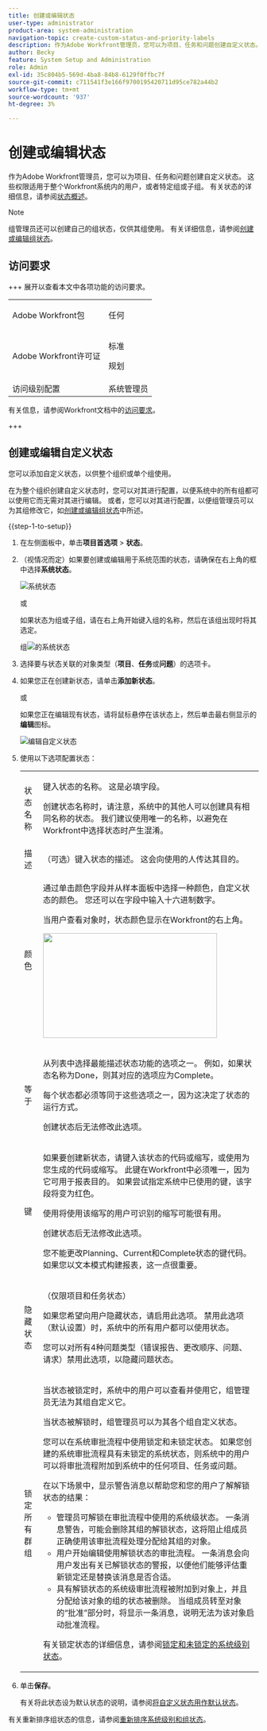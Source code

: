 ```yaml
---
title: 创建或编辑状态
user-type: administrator
product-area: system-administration
navigation-topic: create-custom-status-and-priority-labels
description: 作为Adobe Workfront管理员，您可以为项目、任务和问题创建自定义状态。
author: Becky
feature: System Setup and Administration
role: Admin
exl-id: 35c804b5-569d-4ba8-84b8-6129f0ffbc7f
source-git-commit: c711541f3e166f9700195420711d95ce782a44b2
workflow-type: tm+mt
source-wordcount: '937'
ht-degree: 3%

---
```


# 创建或编辑状态

<!-- Audited: 1/2024 -->

<!--DON'T DELETE, DRAFT OR HIDE THIS ARTICLE. IT IS LINKED TO THE PRODUCT THROUGH CONTEXT SENSITIVE HELP LINKS.-->

作为Adobe Workfront管理员，您可以为项目、任务和问题创建自定义状态。 这些权限适用于整个Workfront系统内的用户，或者特定组或子组。 有关状态的详细信息，请参阅[状态概述](../../../administration-and-setup/customize-workfront/creating-custom-status-and-priority-labels/statuses-overview.md)。

>[!NOTE]
>
>组管理员还可以创建自己的组状态，仅供其组使用。 有关详细信息，请参阅[创建或编辑组状态](../../../administration-and-setup/manage-groups/manage-group-statuses/create-or-edit-a-group-status.md)。

## 访问要求

+++ 展开以查看本文中各项功能的访问要求。

<table style="table-layout:auto"> 
 <col> 
 <col> 
 <tbody> 
  <tr> 
   <td>Adobe Workfront包</td> 
   <td><p>任何</p></td> 
  </tr> 
  <tr> 
   <td>Adobe Workfront许可证</td> 
   <td><p>标准</p>
       <p>规划</p></td>
  </tr> 
  <tr> 
   <td>访问级别配置</td> 
   <td>系统管理员</td> 
  </tr> 
 </tbody> 
</table>

有关信息，请参阅Workfront文档中的[访问要求](/help/quicksilver/administration-and-setup/add-users/access-levels-and-object-permissions/access-level-requirements-in-documentation.md)。

+++

## 创建或编辑自定义状态

您可以添加自定义状态，以供整个组织或单个组使用。

在为整个组织创建自定义状态时，您可以对其进行配置，以便系统中的所有组都可以使用它而无需对其进行编辑。 或者，您可以对其进行配置，以便组管理员可以为其组修改它，如[创建或编辑组状态](../../../administration-and-setup/manage-groups/manage-group-statuses/create-or-edit-a-group-status.md)中所述。

{{step-1-to-setup}}

1. 在左侧面板中，单击&#x200B;**项目首选项** > **状态**。

1. （视情况而定）如果要创建或编辑用于系统范围的状态，请确保在右上角的框中选择&#x200B;**系统状态**。

   ![系统状态](assets/system-statuses-in-upper-rt-corner-new.jpg)

   或

   如果状态为组或子组，请在右上角开始键入组的名称，然后在该组出现时将其选定。

   组![的](assets/system-statuses-in-upper-rt-corner-group.jpg)系统状态

1. 选择要与状态关联的对象类型（**项目**、**任务**&#x200B;或&#x200B;**问题**）的选项卡。

1. 如果您正在创建新状态，请单击&#x200B;**添加新状态**。

   或

   如果您正在编辑现有状态，请将鼠标悬停在该状态上，然后单击最右侧显示的&#x200B;**编辑**&#x200B;图标。

   ![编辑自定义状态](assets/custom-status-edit.png)

1. 使用以下选项配置状态：

   <table style="table-layout:auto"> 
    <col> 
    <col> 
    <tbody> 
     <tr> 
      <td role="rowheader">状态名称</td> 
      <td> <p>键入状态的名称。 这是必填字段。</p> <p>创建状态名称时，请注意，系统中的其他人可以创建具有相同名称的状态。 我们建议使用唯一的名称，以避免在Workfront中选择状态时产生混淆。</p> </td> 
     </tr> 
     <tr> 
      <td role="rowheader">描述</td> 
      <td>（可选）键入状态的描述。 这会向使用的人传达其目的。</td> 
     </tr> 
     <tr> 
      <td role="rowheader">颜色</td> 
      <td> <p>通过单击颜色字段并从样本面板中选择一种颜色，自定义状态的颜色。 您还可以在字段中输入十六进制数字。</p> <p>当用户查看对象时，状态颜色显示在Workfront的右上角。</p> <img src="assets/status-color.png" style="width: 350;height: 211;"> </p> </td> 
     </tr> 
     <tr> 
      <td role="rowheader">等于</td> 
      <td> <p>从列表中选择最能描述状态功能的选项之一。 例如，如果状态名称为Done，则其对应的选项应为Complete。</p> <p>每个状态都必须等同于这些选项之一，因为这决定了状态的运行方式。</p> <p>创建状态后无法修改此选项。</p> </td> 
     </tr> 
     <tr> 
      <td role="rowheader">键</td> 
      <td> <p>如果要创建新状态，请键入该状态的代码或缩写，或使用为您生成的代码或缩写。 此键在Workfront中必须唯一，因为它可用于报表目的。 如果尝试指定系统中已使用的键，该字段将变为红色。</p> <p>使用将使用该缩写的用户可识别的缩写可能很有用。</p> <p>创建状态后无法修改此选项。</p> <p>您不能更改Planning、Current和Complete状态的键代码。 如果您以文本模式构建报表，这一点很重要。</p> </td> 
     </tr> 
     <tr> 
      <td role="rowheader">隐藏状态</td> 
      <td> <p>（仅限项目和任务状态）</p> <p>如果您希望向用户隐藏状态，请启用此选项。 禁用此选项（默认设置）时，系统中的所有用户都可以使用状态。</p> <p>您可以对所有4种问题类型（错误报告、更改顺序、问题、请求）禁用此选项，以隐藏问题状态。</p> </td> 
     </tr> 
     <tr> 
      <td role="rowheader">锁定所有群组</td> 
      <td>
       <p>当状态被锁定时，系统中的用户可以查看并使用它，组管理员无法为其组自定义它。</p> 
       <p>当状态被解锁时，组管理员可以为其各个组自定义状态。</p>

   <div>
       <p>您可以在系统审批流程中使用锁定和未锁定状态。 如果您创建的系统审批流程具有未锁定的系统状态，则系统中的用户可以将审批流程附加到系统中的任何项目、任务或问题。</p>
       <p> 在以下场景中，显示警告消息以帮助您和您的用户了解解锁状态的结果：</p>
       <ul>
       <li>管理员可解锁在审批流程中使用的系统级状态。 一条消息警告，可能会删除其组的解锁状态，这将阻止组成员正确使用该审批流程处理分配给其组的对象。</li>
       <li>用户开始编辑使用解锁状态的审批流程。 一条消息会向用户发出有关已解锁状态的警报，以便他们能够评估重新锁定还是替换该消息是否合适。</li>
       <li>具有解锁状态的系统级审批流程被附加到对象上，并且分配给该对象的组的状态被删除。 当组成员转至对象的“批准”部分时，将显示一条消息，说明无法为该对象启动批准流程。</li>
       </ul>
       <p>有关锁定状态的详细信息，请参阅<a href="../../../administration-and-setup/customize-workfront/creating-custom-status-and-priority-labels/lock-or-unlock-a-custom-system-level-status.md" class="MCXref xref">锁定和未锁定的系统级别状态</a>。</p>
       </div>
      </td>
     </tr> 
    </tbody> 
   </table>

1. 单击&#x200B;**保存**。

   有关将此状态设为默认状态的说明，请参阅[将自定义状态用作默认状态](../../../administration-and-setup/customize-workfront/creating-custom-status-and-priority-labels/use-custom-statuses-as-default-statuses.md)。

有关重新排序组状态的信息，请参阅[重新排序系统级别和组状态](../../../administration-and-setup/customize-workfront/creating-custom-status-and-priority-labels/reorder-system-statuses.md)。
